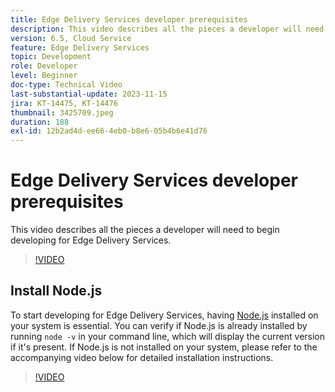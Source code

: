 ```yaml
---
title: Edge Delivery Services developer prerequisites
description: This video describes all the pieces a developer will need to begin developing for Edge Delivery Services.
version: 6.5, Cloud Service
feature: Edge Delivery Services
topic: Development
role: Developer
level: Beginner
doc-type: Technical Video
last-substantial-update: 2023-11-15
jira: KT-14475, KT-14476
thumbnail: 3425709.jpeg
duration: 188
exl-id: 12b2ad4d-ee66-4eb0-b8e6-05b4b6e41d76
---
```

# Edge Delivery Services developer prerequisites 

This video describes all the pieces a developer will need to begin developing for Edge Delivery Services.

>[!VIDEO](https://video.tv.adobe.com/v/3425709/?learn=on)

## Install Node.js

To start developing for Edge Delivery Services, having [Node.js](https://nodejs.org) installed on your system is essential. You can verify if Node.js is already installed by running `node -v` in your command line, which will display the current version if it's present. If Node.js is not installed on your system, please refer to the accompanying video below for detailed installation instructions.

>[!VIDEO](https://video.tv.adobe.com/v/3425710/?learn=on)
